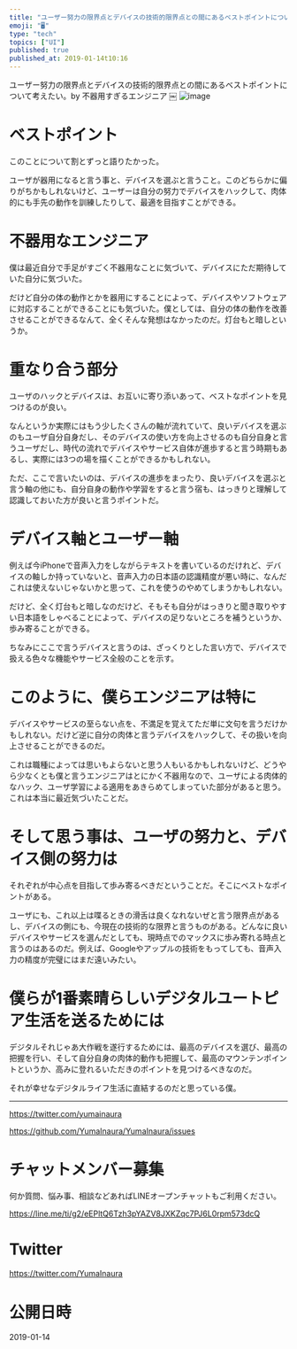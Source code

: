 ```yaml
---
title: "ユーザー努力の限界点とデバイスの技術的限界点との間にあるベストポイントについて考えたい。by 不器用すぎるエンジニア"
emoji: "🖥"
type: "tech"
topics: ["UI"]
published: true
published_at: 2019-01-14t10:16
---
```


ユーザー努力の限界点とデバイスの技術的限界点との間にあるベストポイントについて考えたい。by 不器用すぎるエンジニア
￼
![image](https://user-images.githubusercontent.com/13635059/51093241-dc72bc80-17e4-11e9-9256-e1fccccff2ac.png)

# ベストポイント

このことについて割とずっと語りたかった。

ユーザが器用になると言う事と、デバイスを選ぶと言うこと。このどちらかに偏りがちかもしれないけど、ユーザーは自分の努力でデバイスをハックして、肉体的にも手先の動作を訓練したりして、最適を目指すことができる。

# 不器用なエンジニア

僕は最近自分で手足がすごく不器用なことに気づいて、デバイスにただ期待していた自分に気づいた。

だけど自分の体の動作とかを器用にすることによって、デバイスやソフトウェアに対応することができることにも気づいた。僕としては、自分の体の動作を改善させることができるなんて、全くそんな発想はなかったのだ。灯台もと暗しというか。

#	重なり合う部分

ユーザのハックとデバイスは、お互いに寄り添いあって、ベストなポイントを見つけるのが良い。

なんというか実際にはもう少したくさんの軸が流れていて、良いデバイスを選ぶのもユーザ自分自身だし、そのデバイスの使い方を向上させるのも自分自身と言うユーザだし、時代の流れでデバイスやサービス自体が進歩すると言う時期もあるし、実際には3つの場を描くことができるかもしれない。

ただ、ここで言いたいのは、デバイスの進歩をまったり、良いデバイスを選ぶと言う軸の他にも、自分自身の動作や学習をすると言う宿も、はっきりと理解して認識しておいた方が良いと言うポイントだ。

#	デバイス軸とユーザー軸

例えば今iPhoneで音声入力をしながらテキストを書いているのだけれど、デバイスの軸しか持っていないと、音声入力の日本語の認識精度が悪い時に、なんだこれは使えないじゃないかと思って、これを使うのやめてしまうかもしれない。

だけど、全く灯台もと暗しなのだけど、そもそも自分がはっきりと聞き取りやすい日本語をしゃべることによって、デバイスの足りないところを補うというか、歩み寄ることができる。

ちなみにここで言うデバイスと言うのは、ざっくりとした言い方で、デバイスで扱える色々な機能やサービス全般のことを示す。

# このように、僕らエンジニアは特に

デバイスやサービスの至らない点を、不満足を覚えてただ単に文句を言うだけかもしれない。だけど逆に自分の肉体と言うデバイスをハックして、その扱いを向上させることができるのだ。

これは職種によっては思いもよらないと思う人もいるかもしれないけど、どうやら少なくとも僕と言うエンジニアはとにかく不器用なので、ユーザによる肉体的なハック、ユーザ学習による適用をあきらめてしまっていた部分があると思う。これは本当に最近気づいたことだ。

#	 そして思う事は、ユーザの努力と、デバイス側の努力は

それぞれが中心点を目指して歩み寄るべきだということだ。そこにベストなポイントがある。

ユーザにも、これ以上は喋るときの滑舌は良くなれないぜと言う限界点があるし、デバイスの側にも、今現在の技術的な限界と言うものがある。どんなに良いデバイスやサービスを選んだとしても、現時点でのマックスに歩み寄れる時点と言うのはあるのだ。例えば、Googleやアップルの技術をもってしても、音声入力の精度が完璧にはまだ遠いみたい。

#	僕らが1番素晴らしいデジタルユートピア生活を送るためには

デジタルそれじゃあ大作戦を遂行するためには、最高のデバイスを選び、最高の把握を行い、そして自分自身の肉体的動作も把握して、最高のマウンテンポイントというか、高みに登れるいただきのポイントを見つけるべきなのだ。


それが幸せなデジタルライフ生活に直結するのだと思っている僕。


---

https://twitter.com/yumainaura

https://github.com/YumaInaura/YumaInaura/issues









<!-- Update From Qiita API -->

# チャットメンバー募集


何か質問、悩み事、相談などあればLINEオープンチャットもご利用ください。

https://line.me/ti/g2/eEPltQ6Tzh3pYAZV8JXKZqc7PJ6L0rpm573dcQ





# Twitter


https://twitter.com/YumaInaura


<!-- Update From Qiita API -->



# 公開日時

2019-01-14
